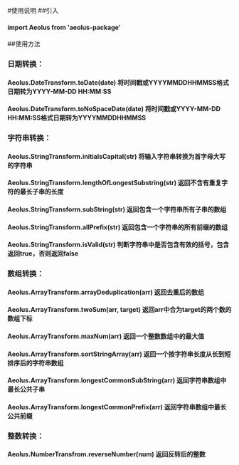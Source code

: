 #使用说明
##引入
#### import Aeolus from 'aeolus-package'
##使用方法
### 日期转换：
#### Aeolus.DateTransform.toDate(date)         将时间戳或YYYYMMDDHHMMSS格式日期转为YYYY-MM-DD HH:MM:SS
#### Aeolus.DateTransform.toNoSpaceDate(date)  将时间戳或YYYY-MM-DD HH:MM:SS格式日期转为YYYYMMDDHHMMSS
### 字符串转换：
#### Aeolus.StringTransform.initialsCapital(str) 将输入字符串转换为首字母大写的字符串
#### Aeolus.StringTransform.lengthOfLongestSubstring(str) 返回不含有重复字符的最长子串的长度
#### Aeolus.StringTransform.subString(str) 返回包含一个字符串所有子串的数组
#### Aeolus.StringTransform.allPrefix(str) 返回包含一个字符串的所有前缀的数组
#### Aeolus.StringTransform.isValid(str) 判断字符串中是否包含有效的括号，包含返回true，否则返回false
### 数组转换：
#### Aeolus.ArrayTransform.arrayDeduplication(arr) 返回去重后的数组
#### Aeolus.ArrayTransform.twoSum(arr, target) 返回arr中合为target的两个数的数组下标
#### Aeolus.ArrayTransform.maxNum(arr) 返回一个整数数组中的最大值
#### Aeolus.ArrayTransform.sortStringArray(arr) 返回一个按字符串长度从长到短排序后的字符串数组
#### Aeolus.ArrayTransform.longestCommonSubString(arr) 返回字符串数组中最长公共子串
#### Aeolus.ArrayTransform.longestCommonPrefix(arr) 返回字符串数组中最长公共前缀
### 整数转换：
#### Aeolus.NumberTransfrom.reverseNumber(num) 返回反转后的整数
